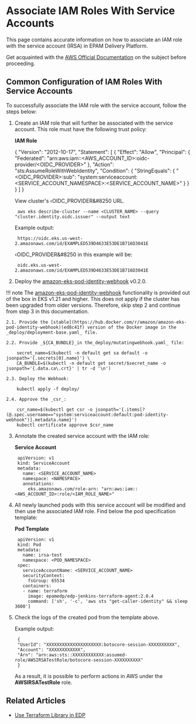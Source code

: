 # Associate IAM Roles With Service Accounts

This page contains accurate information on how to associate an IAM role with the service account (IRSA) in EPAM Delivery Platform.

Get acquainted with the [AWS Official Documentation](https://docs.aws.amazon.com/eks/latest/userguide/iam-roles-for-service-accounts-technical-overview.html) on the subject before proceeding.

## Common Configuration of IAM Roles With Service Accounts

To successfully associate the IAM role with the service account, follow the steps below:

1. Create an IAM role that will further be associated with the service account. This role must have the following trust policy:

   **IAM Role**

      {
        "Version": "2012-10-17",
        "Statement": [
          {
            "Effect": "Allow",
            "Principal": {
              "Federated": "arn:aws:iam::<AWS_ACCOUNT_ID>:oidc-provider/<OIDC_PROVIDER>"
            },
            "Action": "sts:AssumeRoleWithWebIdentity",
            "Condition": {
              "StringEquals": {
                "<OIDC_PROVIDER>:sub": "system:serviceaccount:<SERVICE_ACCOUNT_NAMESPACE>:<SERVICE_ACCOUNT_NAME>"
              }
            }
          }
        ]
      }

    View cluster's &#8249;OIDC_PROVIDER&#8250 URL.

        aws eks describe-cluster --name <CLUSTER_NAME> --query "cluster.identity.oidc.issuer" --output text

    Example output:

        https://oidc.eks.us-west-2.amazonaws.com/id/EXAMPLED539D4633E53DE1B716D3041E

    &#8249;OIDC_PROVIDER&#8250 in this example will be:

        oidc.eks.us-west-2.amazonaws.com/id/EXAMPLED539D4633E53DE1B716D3041E

2. Deploy the [amazon-eks-pod-identity-webhook](https://github.com/aws/amazon-eks-pod-identity-webhook/tree/master) v0.2.0.

  !!! note
      The [amazon-eks-pod-identity-webhook](https://github.com/aws/amazon-eks-pod-identity-webhook/tree/master) functionality is provided out of the box in EKS v1.21 and higher. This does not apply if the cluster has been upgraded from older versions. Therefore, skip step 2 and continue from step 3 in this documentation.

    2.1. Provide the [stable](https://hub.docker.com/r/amazon/amazon-eks-pod-identity-webhook)(ed8c41f) version of the Docker image in the _deploy/deployment-base.yaml_ file.

    2.2. Provide _${CA_BUNDLE}_in the_deploy/mutatingwebhook.yaml_ file:

        secret_name=$(kubectl -n default get sa default -o jsonpath='{.secrets[0].name}') \
        CA_BUNDLE=$(kubectl -n default get secret/$secret_name -o jsonpath='{.data.ca\.crt}' | tr -d '\n')

    2.3. Deploy the Webhook:

        kubectl apply -f deploy/

    2.4. Approve the _csr_:

        csr_name=$(kubectl get csr -o jsonpath='{.items[?(@.spec.username=="system:serviceaccount:default:pod-identity-webhook")].metadata.name}')
        kubectl certificate approve $csr_name

3. Annotate the created service account with the IAM role:

    **Service Account**

        apiVersion: v1
        kind: ServiceAccount
        metadata:
          name: <SERVICE_ACCOUNT_NAME>
          namespace: <NAMESPACE>
          annotations:
            eks.amazonaws.com/role-arn: "arn:aws:iam::<AWS_ACCOUNT_ID>:role/<IAM_ROLE_NAME>"

4. All newly launched pods with this service account will be modified and then use the associated IAM role. Find below the pod specification template:

   **Pod Template**

        apiVersion: v1
        kind: Pod
        metadata:
          name: irsa-test
          namespace: <POD_NAMESPACE>
        spec:
          serviceAccountName: <SERVICE_ACCOUNT_NAME>
          securityContext:
            fsGroup: 65534
          containers:
          - name: terraform
            image: epamedp/edp-jenkins-terraform-agent:2.0.4
            command: ['sh', '-c', 'aws sts "get-caller-identity" && sleep 3600']

5. Check the logs of the created pod from the template above.

    Example output:

        {
        "UserId": "XXXXXXXXXXXXXXXXXXXXX:botocore-session-XXXXXXXXXX",
        "Account": "XXXXXXXXXXXX",
        "Arn": "arn:aws:sts::XXXXXXXXXXXX:assumed-role/AWSIRSATestRole/botocore-session-XXXXXXXXXX"
        }

   As a result, it is possible to perform actions in AWS under the **AWSIRSATestRole** role.

## Related Articles

- [Use Terraform Library in EDP](../user-guide/terraform-stages.md)
